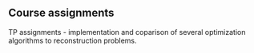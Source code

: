 ## Course assignments

TP assignments - implementation and coparison of several optimization algorithms to reconstruction problems.
